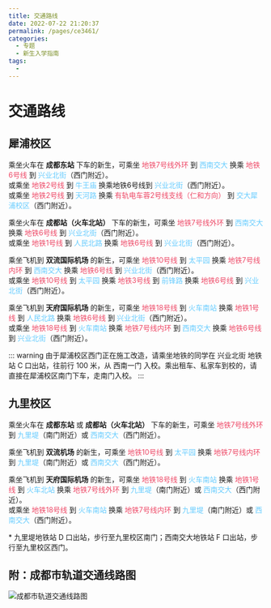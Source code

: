 ```yaml
---
title: 交通路线
date: 2022-07-22 21:20:37
permalink: /pages/ce3461/
categories:
  - 专题
  - 新生入学指南
tags:
  - 
---
```

<!-- markdownlint-disable MD025 MD033 -->

# 交通路线

## 犀浦校区

<p>
    乘坐火车在 <b>成都东站</b> 下车的新生，可乘坐
    <font color="#EE4866">地铁7号线外环</font> 到
    <font color="#66CCFF">西南交大</font> 换乘
    <font color="#EE4866">地铁6号线</font> 到
    <font color="#66CCFF">兴业北街</font>（西门附近）。
    <br>
    或乘坐
    <font color="#EE4866">地铁2号线</font> 到
    <font color="#66CCFF">牛王庙</font> 换乘地铁6号线到
    <font color="#66CCFF">兴业北街</font>（西门附近）。
    <br>
    或乘坐
    <font color="#EE4866">地铁2号线 </font> 到
    <font color="#66CCFF">天河路</font> 换乘
    <font color="#EE4866">有轨电车蓉2号线支线（仁和方向）</font> 到
    <font color="#66CCFF">交大犀浦校区</font>（西门附近）。
</p>

<p>
    乘坐火车在 <b>成都站（火车北站）</b> 下车的新生，可乘坐
    <font color="#EE4866">地铁7号线外环</font> 到
    <font color="#66CCFF">西南交大</font> 换乘
    <font color="#EE4866">地铁6号线</font> 到
    <font color="#66CCFF">兴业北街</font>（西门附近）。
    <br>
    或乘坐
    <font color="#EE4866">地铁1号线</font> 到
    <font color="#66CCFF">人民北路</font> 换乘
    <font color="#EE4866">地铁6号线</font> 到
    <font color="#66CCFF">兴业北街</font>（西门附近）。
</p>

<p>
    乘坐飞机到 <b>双流国际机场</b> 的新生，可乘坐
    <font color="#EE4866">地铁10号线</font> 到
    <font color="#66CCFF">太平园</font> 换乘
    <font color="#EE4866">地铁7号线内环</font> 到
    <font color="#66CCFF">西南交大</font> 换乘
    <font color="#EE4866">地铁6号线</font> 到
    <font color="#66CCFF">兴业北街</font>（西门附近）。
    <br>
    或乘坐
    <font color="#EE4866">地铁10号线</font> 到
    <font color="#66CCFF">太平园</font> 换乘
    <font color="#EE4866">地铁3号线</font> 到
    <font color="#66CCFF">前锋路</font> 换乘
    <font color="#EE4866">地铁6号线</font> 到
    <font color="#66CCFF">兴业北街</font>（西门附近）。
</p>

<p>
    乘坐飞机到 <b>天府国际机场</b> 的新生，可乘坐
    <font color="#EE4866">地铁18号线</font> 到
    <font color="#66CCFF">火车南站</font> 换乘
    <font color="#EE4866">地铁1号线</font> 到
    <font color="#66CCFF">人民北路</font> 换乘
    <font color="#EE4866">地铁6号线</font> 到
    <font color="#66CCFF">兴业北街</font>（西门附近）。
    <br>
    或乘坐
    <font color="#EE4866">地铁18号线</font> 到
    <font color="#66CCFF">火车南站</font> 换乘
    <font color="#EE4866">地铁7号线内环</font> 到
    <font color="#66CCFF">西南交大</font> 换乘
    <font color="#EE4866">地铁6号线</font> 到
    <font color="#66CCFF">兴业北街</font>（西门附近）。
</p>

::: warning
由于犀浦校区西门正在施工改造，请乘坐地铁的同学在 兴业北街 地铁站 C 口出站，往前行 100 米，从 西南一门 入校。乘出租车、私家车到校的，请直接在犀浦校区南门下车，走南门入校。
:::

## 九里校区

<p>
    乘坐火车在 <b>成都东站</b> 或 <b>成都站（火车北站）</b> 下车的新生，可乘坐
    <font color="#EE4866">地铁7号线外环</font> 到
    <font color="#66CCFF">九里堤</font>（南门附近）或
    <font color="#66CCFF">西南交大</font>（西门附近）。
</p>
<p>
    乘坐飞机到 <b>双流机场</b> 的新生，可乘坐
    <font color="#EE4866">地铁10号线</font> 到
    <font color="#66CCFF">太平园</font> 换乘
    <font color="#EE4866">地铁7号线内环</font> 到
    <font color="#66CCFF">九里堤</font>（南门附近）或
    <font color="#66CCFF">西南交大</font>（西门附近）。
</p>

<p>
    乘坐飞机到 <b>天府国际机场</b> 的新生，可乘坐
    <font color="#EE4866">地铁18号线</font> 到
    <font color="#66CCFF">火车南站</font> 换乘
    <font color="#EE4866">地铁1号线</font> 到
    <font color="#66CCFF">火车北站</font> 换乘
    <font color="#EE4866">地铁7号线外环</font> 到
    <font color="#66CCFF">九里堤</font>（南门附近）或
    <font color="#66CCFF">西南交大</font>（西门附近）。
    <br>
    或乘坐
    <font color="#EE4866">地铁18号线</font> 到
    <font color="#66CCFF">火车南站</font> 换乘
    <font color="#EE4866">地铁7号线内环</font> 到
    <font color="#66CCFF">九里堤</font>（南门附近）或
    <font color="#66CCFF">西南交大</font>（西门附近）。
</p>

<p>
    * 九里堤地铁站 D 口出站，步行至九里校区南门；西南交大地铁站 F 口出站，步行至九里校区西门。
</p>

## 附：成都市轨道交通线路图

![成都市轨道交通线路图](https://imageproxy.chaoxing.com/0x0,q15,jpeg,sznJf_mabJp6M7kq1x874LylEadFDgea2hJscYMWmJ20/http://p.ananas.chaoxing.com/star3/origin/d8827e2bb137adb58fc8977fe0d0f54d.png)
